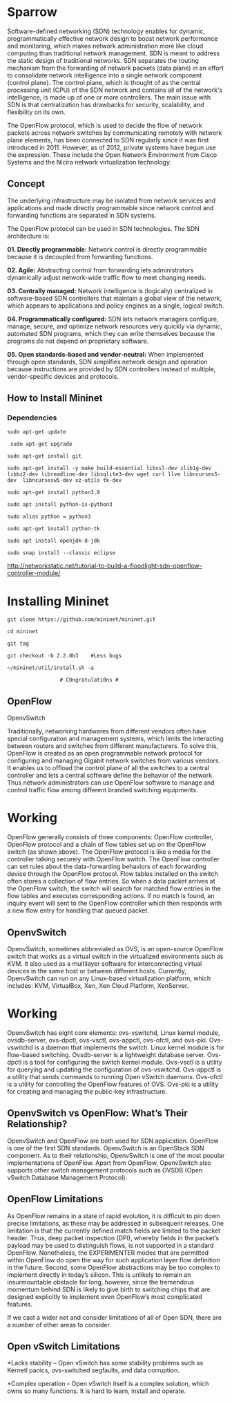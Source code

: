 # Sparrow #
Software-defined networking (SDN) technology enables for dynamic, programmatically effective network design to boost network performance and monitoring, which makes network administration more like cloud computing than traditional network management. SDN is meant to address the static design of traditional networks. SDN separates the routing mechanism from the forwarding of network packets (data plane) in an effort to consolidate network intelligence into a single network component (control plane). The control plane, which is thought of as the central processing unit (CPU) of the SDN network and contains all of the network's intelligence, is made up of one or more controllers. The main issue with SDN is that centralization has drawbacks for security, scalability, and flexibility on its own.

The OpenFlow protocol, which is used to decide the flow of network packets across network switches by communicating remotely with network plane elements, has been connected to SDN regularly since it was first introduced in 2011. However, as of 2012, private systems have begun use the expression. These include the Open Network Environment from Cisco Systems and the Nicira network virtualization technology.
## Concept ##
The underlying infrastructure may be isolated from network services and applications and made directly programmable since network control and forwarding functions are separated in SDN systems.

The OpenFlow protocol can be used in SDN technologies. The SDN architecture is: 

**01. Directly programmable:** Network control is directly programmable because it is decoupled from forwarding functions.
   
**02. Agile:** Abstracting control from forwarding lets administrators dynamically adjust network-wide traffic flow to meet changing needs.
    
**03. Centrally managed:** Network intelligence is (logically) centralized in software-based SDN controllers that maintain a global view of the network, which appears to applications and policy engines as a single, logical switch.
    
**04. Programmatically configured:** SDN lets network managers configure, manage, secure, and optimize network resources very quickly via dynamic, automated SDN programs, which they can write themselves because the programs do not depend on proprietary software.
    
**05. Open standards-based and vendor-neutral:** When implemented through open standards, SDN simplifies network design and operation because instructions are provided by SDN controllers instead of multiple, vendor-specific devices and protocols.
   
## How to Install Mininet ##

### Dependencies ###

```sudo apt-get update```

``` sudo apt-get upgrade```

```sudo apt-get install git```

```sudo apt-get install -y make build-essential libssl-dev zlib1g-dev libbz2-dev libreadline-dev libsqlite3-dev wget curl llvm libncurses5-dev  libncursesw5-dev xz-utils tk-dev```

```sudo apt-get install python3.8```

```sudo apt install python-is-python3```

```sudo alias python = python3```

```sudo apt-get install python-tk```

```sudo apt install openjdk-8-jdk```

```sudo snap install --classic eclipse```

http://networkstatic.net/tutorial-to-build-a-floodlight-sdn-openflow-controller-module/

# Installing Mininet #
```git clone https://github.com/mininet/mininet.git```

  ```cd mininet```
  
  ```git tag```
  
  ```git checkout -b 2.2.0b3    #Less bugs```
  
  ```~/mininet/util/install.sh -a```
                     
                     # C0ngratulati0ns #
                     
## OpenFlow ##

OpenvSwitch

Traditionally, networking hardwares from different vendors often have special configuration and management systems, which limits the interacting between routers and switches from different manufacturers. To solve this, OpenFlow is created as an open programmable network protocol for configuring and managing Gigabit network switches from various vendors. It enables us to offload the control plane of all the switches to a central controller and lets a central software define the behavior of the network. Thus network administrators can use OpenFlow software to manage and control traffic flow among different branded switching equipments.

# Working #

OpenFlow generally consists of three components: OpenFlow controller, OpenFlow protocol and a chain of flow tables set up on the OpenFlow switch (as shown above). The OpenFlow protocol is like a media for the controller talking securely with OpenFlow switch. The OpenFlow controller can set rules about the data-forwarding behaviors of each forwarding device through the OpenFlow protocol. Flow tables installed on the switch often stores a collection of flow entries. So when a data packet arrives at the OpenFlow switch, the switch will search for matched flow entries in the flow tables and executes corresponding actions. If no match is found, an inquiry event will sent to the OpenFlow controller which then responds with a new flow entry for handling that queued packet.

## OpenvSwitch ##

OpenvSwitch, sometimes abbreviated as OVS, is an open-source OpenFlow switch that works as a virtual switch in the virtualized environments such as KVM. It also used as a multilayer software for interconnecting virtual devices in the same host or between different hosts. Currently, OpenvSwitch can run on any Linux-based virtualization platform, which includes: KVM, VirtualBox, Xen, Xen Cloud Platform, XenServer.

# Working #

OpenvSwitch has eight core elements: ovs-vswitchd, Linux kernel module, ovsdb-server, ovs-dpctl, ovs-vsctl, ovs-appctl, ovs-ofctl, and ovs-pki. Ovs-vswitchd is a daemon that implements the switch. Linux kernel module is for flow-based switching. Ovsdb-server is a lightweight database server. Ovs-dpctl is a tool for configuring the switch kernel module. Ovs-vsctl is a utility for querying and updating the configuration of ovs-vswitchd. Ovs-appctl is a utility that sends commands to running Open vSwitch daemons. Ovs-ofctl is a utility for controlling the OpenFlow features of OVS. Ovs-pki is a utility for creating and managing the public-key infrastructure.

## OpenvSwitch vs OpenFlow: What’s Their Relationship? ##

OpenvSwitch and OpenFlow are both used for SDN application. OpenFlow is one of the first SDN standards. OpenvSwitch is an OpenStack SDN component. As to their relationship, OpenvSwitch is one of the most popular implementations of OpenFlow. Apart from OpenFlow, OpenvSwitch also supports other switch management protocols such as OVSDB (Open vSwitch Database Management Protocol).

## OpenFlow Limitations ##

As OpenFlow remains in a state of rapid evolution, it is difficult to pin down precise limitations, as these may be addressed in subsequent releases. One limitation is that the currently defined match fields are limited to the packet header. Thus, deep packet inspection (DPI), whereby fields in the packet’s payload may be used to distinguish flows, is not supported in a standard OpenFlow. Nonetheless, the EXPERIMENTER modes that are permitted within OpenFlow do open the way for such application layer flow definition in the future. Second, some OpenFlow abstractions may be too complex to implement directly in today’s silicon. This is unlikely to remain an insurmountable obstacle for long, however, since the tremendous momentum behind SDN is likely to give birth to switching chips that are designed explicitly to implement even OpenFlow’s most complicated features.

If we cast a wider net and consider limitations of all of Open SDN, there are a number of other areas to consider.

## Open vSwitch Limitations ##

*Lacks stability – Open vSwitch has some stability problems such as Kernetl panics, ovs-switched segfaults, and data corruption.

*Complex operation – Open vSwitch itself is a complex solution, which owns so many functions. It is hard to learn, install and operate.


